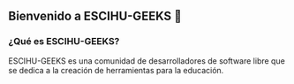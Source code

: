 ## Bienvenido a ESCIHU-GEEKS 👋

### ¿Qué es ESCIHU-GEEKS?

ESCIHU-GEEKS es una comunidad de desarrolladores de software libre que se dedica a la creación de herramientas para la educación.


<!--

**Here are some ideas to get you started:**

🙋‍♀️ A short introduction - what is your organization all about?
🌈 Contribution guidelines - how can the community get involved?
👩‍💻 Useful resources - where can the community find your docs? Is there anything else the community should know?
🍿 Fun facts - what does your team eat for breakfast?
🧙 Remember, you can do mighty things with the power of [Markdown](https://docs.github.com/github/writing-on-github/getting-started-with-writing-and-formatting-on-github/basic-writing-and-formatting-syntax)
-->
